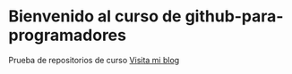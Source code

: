 # Bienvenido al curso de github-para-programadores

Prueba de repositorios de curso
[Visita mi blog](https://google.cl)
